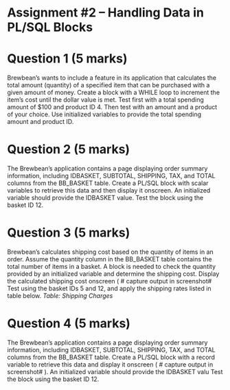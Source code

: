 # Assignment #2 – Handling Data in PL/SQL Blocks

# Question 1 (5 marks)
Brewbean’s wants to include a feature in its application that calculates the total amount
(quantity) of a specified item that can be purchased with a given amount of money. Create a
block with a WHILE loop to increment the item’s cost until the dollar value is met. Test first
with a total spending amount of $100 and product ID 4. Then test with an amount and a product
of your choice. Use initialized variables to provide the total spending amount and product ID.

# Question 2 (5 marks)
The Brewbean’s application contains a page displaying order summary information, including
IDBASKET, SUBTOTAL, SHIPPING, TAX, and TOTAL columns from the BB_BASKET
table. Create a PL/SQL block with scalar variables to retrieve this data and then display it
onscreen. An initialized variable should provide the IDBASKET value. Test the block using the
basket ID 12.

# Question 3 (5 marks)

Brewbean’s calculates shipping cost based on the quantity of items in an order. Assume the
quantity column in the BB_BASKET table contains the total number of items in a basket. A
block is needed to check the quantity provided by an initialized variable and determine the
shipping cost. Display the calculated shipping cost onscreen ( # capture output in screenshot#  
Test using the basket IDs 5 and 12, and apply the shipping rates listed in table below.
_Table: Shipping Charges_

# Question 4 (5 marks)
The Brewbean’s application contains a page displaying order summary information, including
IDBASKET, SUBTOTAL, SHIPPING, TAX, and TOTAL columns from the BB_BASKET
table. Create a PL/SQL block with a record variable to retrieve this data and display it onscreen
( # capture output in screenshot#  ). An initialized variable should provide the IDBASKET valu
Test the block using
the basket ID 12.

